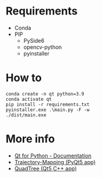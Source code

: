 # Requirements
- Conda
- PIP
    - PySide6
    - opencv-python
    - pyinstaller 

# How to
```
conda create -n qt python=3.9
conda activate qt
pip install -r requirements.txt
pyinstaller.exe .\main.py -F -w
./dist/main.exe
```

# More info
- [Qt for Python - Documentation](https://doc.qt.io/qtforpython/)
- [Trajectory-Mapping (PyQt5 app)](https://github.com/husmen/Trajectory-Mapping)
- [QuadTree (Qt5 C++ app)](https://github.com/husmen/QuadTree)